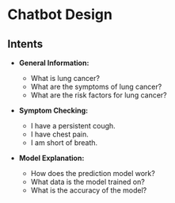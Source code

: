# Chatbot Design

## Intents

- **General Information:**
  - What is lung cancer?
  - What are the symptoms of lung cancer?
  - What are the risk factors for lung cancer?

- **Symptom Checking:**
  - I have a persistent cough.
  - I have chest pain.
  - I am short of breath.

- **Model Explanation:**
  - How does the prediction model work?
  - What data is the model trained on?
  - What is the accuracy of the model?
